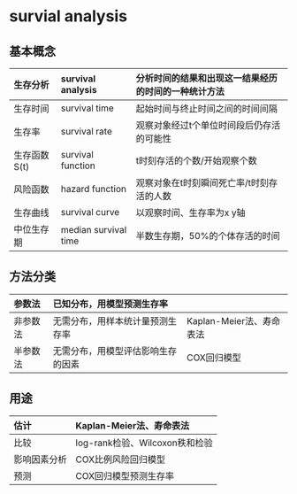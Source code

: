 # survial analysis

## 基本概念

| 生存分析 | survival analysis | 分析时间的结果和出现这一结果经历的时间的一种统计方法 |
| :--- | :--- | :--- |
| 生存时间 | survival time | 起始时间与终止时间之间的时间间隔 |
| 生存率 | survival rate | 观察对象经过t个单位时间段后仍存活的可能性 |
| 生存函数 S\(t\) | survival function | t时刻存活的个数/开始观察个数 |
| 风险函数 | hazard function | 观察对象在t时刻瞬间死亡率/t时刻存活的人数 |
| 生存曲线 | survival curve | 以观察时间、生存率为x y轴 |
| 中位生存期 | median survival time | 半数生存期，50%的个体存活的时间 |

## 方法分类

| 参数法 | 已知分布，用模型预测生存率 |  |
| :--- | :--- | :--- |
| 非参数法 | 无需分布，用样本统计量预测生存率 | Kaplan-Meier法、寿命表法 |
| 半参数法 | 无需分布，用模型评估影响生存的因素 | COX回归模型 |

## 用途

| 估计 | Kaplan-Meier法、寿命表法 |
| :--- | :--- |
| 比较 | log-rank检验、Wilcoxon秩和检验 |
| 影响因素分析 | COX比例风险回归模型 |
| 预测 | COX回归模型预测生存率 |

